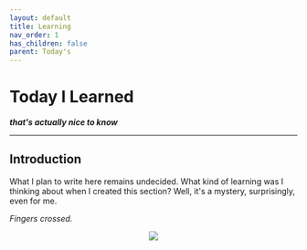 ```yaml
---
layout: default
title: Learning
nav_order: 1
has_children: false
parent: Today's
---
```


# Today I Learned

__*that's actually nice to know*__

---

## Introduction

What I plan to write here remains undecided. What kind of learning was I thinking about when I created this section? Well, it's a mystery, surprisingly, even for me.

*Fingers crossed.*

<p align="center"><img src="{{site.baseurl}}/media/learning.png"></p>
